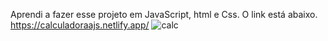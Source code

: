 Aprendi a fazer esse projeto em JavaScript, html e Css. O link está abaixo.
https://calculadoraajs.netlify.app/
![calc](https://user-images.githubusercontent.com/119083591/231611274-2330b0cc-80f6-49da-951f-e85354f47df0.png)
